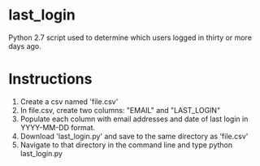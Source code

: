 # last_login

Python 2.7 script used to determine which users logged in thirty or more days ago.

# Instructions

1. Create a csv named 'file.csv'
1. In file.csv, create two columns: "EMAIL" and "LAST_LOGIN"
1. Populate each column with email addresses and date of last login in YYYY-MM-DD format.
1. Download 'last_login.py' and save to the same directory as 'file.csv'
1. Navigate to that directory in the command line and type python last_login.py
